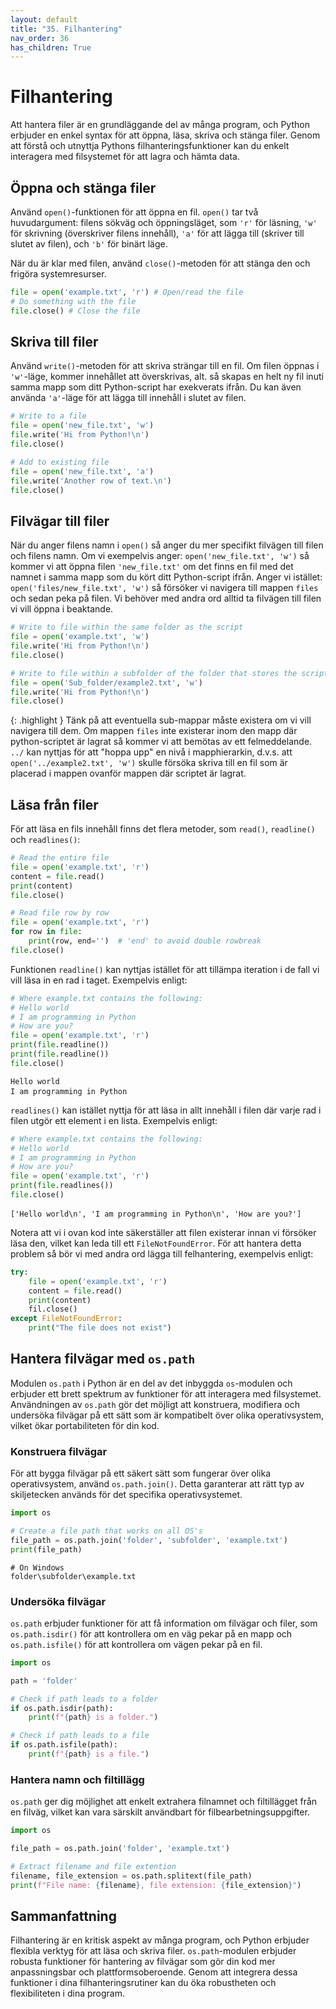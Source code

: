 ```yaml
---
layout: default
title: "35. Filhantering"
nav_order: 36
has_children: True
---
```


# Filhantering
Att hantera filer är en grundläggande del av många program, och Python erbjuder en enkel syntax för att öppna, läsa, skriva och stänga filer. Genom att förstå och utnyttja Pythons filhanteringsfunktioner kan du enkelt interagera med filsystemet för att lagra och hämta data.

## Öppna och stänga filer
Använd `open()`-funktionen för att öppna en fil. `open()` tar två huvudargument: filens sökväg och öppningsläget, som `'r'` för läsning, `'w'` för skrivning (överskriver filens innehåll), `'a'` för att lägga till (skriver till slutet av filen), och `'b'` för binärt läge.

När du är klar med filen, använd `close()`-metoden för att stänga den och frigöra systemresurser.
```python
file = open('example.txt', 'r') # Open/read the file
# Do something with the file
file.close() # Close the file
```

## Skriva till filer
Använd `write()`-metoden för att skriva strängar till en fil. Om filen öppnas i `'w'`-läge, kommer innehållet att överskrivas, alt. så skapas en helt ny fil inuti samma mapp som ditt Python-script har exekverats ifrån. Du kan även använda `'a'`-läge för att lägga till innehåll i slutet av filen.
```python
# Write to a file
file = open('new_file.txt', 'w')
file.write('Hi from Python!\n')
file.close()

# Add to existing file
file = open('new_file.txt', 'a')
file.write('Another row of text.\n')
file.close()
```

## Filvägar till filer
När du anger filens namn i `open()` så anger du mer specifikt filvägen till filen och filens namn. Om vi exempelvis anger: `open('new_file.txt', 'w')` så kommer vi att öppna filen `'new_file.txt'` om det finns en fil med det namnet i samma mapp som du kört ditt Python-script ifrån. Anger vi istället: `open('files/new_file.txt', 'w')` så försöker vi navigera till mappen `files` och sedan peka på filen. Vi behöver med andra ord alltid ta filvägen till filen vi vill öppna i beaktande.

```python
# Write to file within the same folder as the script
file = open('example.txt', 'w')
file.write('Hi from Python!\n')
file.close()

# Write to file within a subfolder of the folder that stores the script
file = open('Sub_folder/example2.txt', 'w')
file.write('Hi from Python!\n')
file.close()
```

{: .highlight }
Tänk på att eventuella sub-mappar måste existera om vi vill navigera till dem. Om mappen `files` inte existerar inom den mapp där python-scriptet är lagrat så kommer vi att bemötas av ett felmeddelande. `../` kan nyttjas för att "hoppa upp" en nivå i mapphierarkin, d.v.s. att `open('../example2.txt', 'w')` skulle försöka skriva till en fil som är placerad i mappen ovanför mappen där scriptet är lagrat.

## Läsa från filer
För att läsa en fils innehåll finns det flera metoder, som `read()`, `readline()` och `readlines()`:
```python
# Read the entire file
file = open('example.txt', 'r')
content = file.read()
print(content)
file.close()

# Read file row by row
file = open('example.txt', 'r')
for row in file:
    print(row, end='')  # 'end' to avoid double rowbreak
file.close()
```

Funktionen `readline()` kan nyttjas istället för att tillämpa iteration i de fall vi vill läsa in en rad i taget. Exempelvis enligt:
```python
# Where example.txt contains the following:
# Hello world
# I am programming in Python
# How are you?
file = open('example.txt', 'r')
print(file.readline())
print(file.readline())
file.close()
```
<div class="code-example" markdown="1">
<pre><code>Hello world
I am programming in Python</code> </pre>
</div>

`readlines()` kan istället nyttja för att läsa in allt innehåll i filen där varje rad i filen utgör ett element i en lista. Exempelvis enligt:
```python
# Where example.txt contains the following:
# Hello world
# I am programming in Python
# How are you?
file = open('example.txt', 'r')
print(file.readlines())
file.close()
```
<div class="code-example" markdown="1">
<pre><code>['Hello world\n', 'I am programming in Python\n', 'How are you?']</code> </pre>
</div>

Notera att vi i ovan kod inte säkerställer att filen existerar innan vi försöker läsa den, vilket kan leda till ett `FileNotFoundError`. För att hantera detta problem så bör vi med andra ord lägga till felhantering, exempelvis enligt:
```python
try:
    file = open('example.txt', 'r')
    content = file.read()
    print(content)
    fil.close()
except FileNotFoundError:
    print("The file does not exist")
```

## Hantera filvägar med `os.path`
Modulen `os.path` i Python är en del av det inbyggda `os`-modulen och erbjuder ett brett spektrum av funktioner för att interagera med filsystemet. Användningen av `os.path` gör det möjligt att konstruera, modifiera och undersöka filvägar på ett sätt som är kompatibelt över olika operativsystem, vilket ökar portabiliteten för din kod.

### Konstruera filvägar
För att bygga filvägar på ett säkert sätt som fungerar över olika operativsystem, använd `os.path.join()`. Detta garanterar att rätt typ av skiljetecken används för det specifika operativsystemet.
```python
import os

# Create a file path that works on all OS's
file_path = os.path.join('folder', 'subfolder', 'example.txt')
print(file_path)
```
<div class="code-example" markdown="1">
<pre><code># On Windows
folder\subfolder\example.txt</code></pre>
</div>

### Undersöka filvägar
`os.path` erbjuder funktioner för att få information om filvägar och filer, som `os.path.isdir()` för att kontrollera om en väg pekar på en mapp och `os.path.isfile()` för att kontrollera om vägen pekar på en fil.
```python
import os

path = 'folder'

# Check if path leads to a folder
if os.path.isdir(path):
    print(f"{path} is a folder.")

# Check if path leads to a file
if os.path.isfile(path):
    print(f"{path} is a file.")
```

### Hantera namn och filtillägg
`os.path` ger dig möjlighet att enkelt extrahera filnamnet och filtillägget från en filväg, vilket kan vara särskilt användbart för filbearbetningsuppgifter.
```python
import os

file_path = os.path.join('folder', 'example.txt')

# Extract filename and file extention
filename, file_extension = os.path.splitext(file_path)
print(f"File name: {filename}, file extension: {file_extension}")
```

## Sammanfattning
Filhantering är en kritisk aspekt av många program, och Python erbjuder flexibla verktyg för att läsa och skriva filer. `os.path`-modulen erbjuder robusta funktioner för hantering av filvägar som gör din kod mer anpassningsbar och plattformsoberoende. Genom att integrera dessa funktioner i dina filhanteringsrutiner kan du öka robustheten och flexibiliteten i dina program.